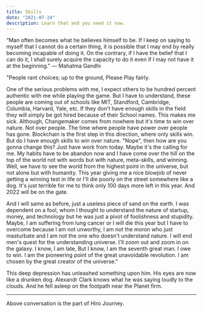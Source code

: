 ```yaml
---
title: Skills
date: "2021-07-24"
description: Learn that and you need it now.
---
```




“Man often becomes what he believes himself to be. If I keep on saying to myself that I cannot do a certain thing, it is possible that I may end by really becoming incapable of doing it. On the contrary, if I have the belief that I can do it, I shall surely acquire the capacity to do it even if I may not have it at the beginning."  ― Mahatma Gandhi

"People rant choices; up to the ground,
Please Play fairly.

One of the serious problems with me, I expect others to be hundred percent authentic with me while playing the game. But I have to understand, these people are coming out of schools like MIT, Standford, Cambridge, Columbia, Harvard, Yale, etc. If they don't have enough skills in the field they will simply be got hired because of their School names.
This makes me sick.
Although, Changemaker comes from nowhere but it's time to win over nature. Not over people. The time where people have power over people has gone. 
Blockchain is the first step in this direction, where only skills win.
But do I have enough skills to win over nature. 
"Nope", then how are you gonna change this?
Just have work from today. Maybe it's the calling for me. My habits have to be abandon now and I have come over the hill on the top of the world not with words but with nature, meta-skills, and winning.
Well, we have to see the world from the highest point in the universe, but not alone but with humanity. 
This year giving me a nice blowjob of never getting a winning test in life or I'll die poorly on the street somewhere like a dog. It's just terrible for me to think only 100 days more left in this year. And 2022 will be on the gate.

And I will same as before, just a useless piece of sand on the earth.
I was dependent on a fool, whom I thought to understand the nature of startup, money, and technology but he was just a  pivot of foolishness and stupidity. Maybe, I am suffering from lung cancer or I will die this year but I have to overcome because I am not unworthy, I am not the moron who just masturbate and I am not the one who doesn't understand nature. I will end men's quest for the understanding universe. I'll zoom out and zoom in on the galaxy. I know, I am late, But I know, I am the seventh great man.
 I owe to win. I am the pioneering point of the great unavoidable revolution. I am chosen by the great creator of the universe."
                     
This deep depression has unleashed something upon him. His eyes are now like a drunken dog. Alexandr Clark knows what he was saying loudly to the clouds.
And he fell asleep on the footpath near the Planet firm.

<hr />

Above conversation is the part of Hiro Journey.

